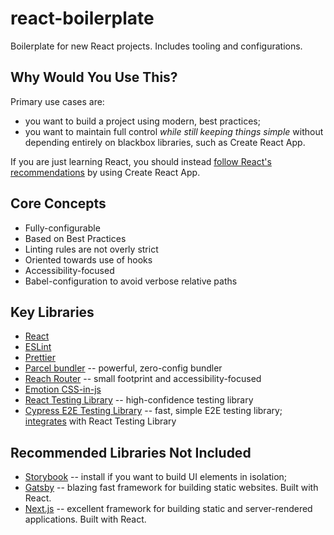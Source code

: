 # react-boilerplate

Boilerplate for new React projects. Includes tooling and configurations.

## Why Would You Use This?

Primary use cases are:

- you want to build a project using modern, best practices;
- you want to maintain full control _while still keeping things simple_ without depending entirely on blackbox libraries, such as Create React App.

If you are just learning React, you should instead [follow React's recommendations](https://reactjs.org/docs/create-a-new-react-app.html#create-react-app) by using Create React App.

## Core Concepts

- Fully-configurable
- Based on Best Practices
- Linting rules are not overly strict
- Oriented towards use of hooks
- Accessibility-focused
- Babel-configuration to avoid verbose relative paths

## Key Libraries

- [React](https://reactjs.org/)
- [ESLint](https://eslint.org/)
- [Prettier](https://prettier.io/)
- [Parcel bundler](https://parceljs.org/) -- powerful, zero-config bundler
- [Reach Router](https://reach.tech/router/) -- small footprint and accessibility-focused
- [Emotion CSS-in-js](https://emotion.sh/docs/introduction)
- [React Testing Library](https://testing-library.com/docs/react-testing-library/intro) -- high-confidence testing library
- [Cypress E2E Testing Library](https://www.cypress.io/) -- fast, simple E2E testing library; [integrates](https://testing-library.com/docs/cypress-testing-library/intro) with React Testing Library

## Recommended Libraries Not Included

- [Storybook](https://www.learnstorybook.com/) -- install if you want to build UI elements in isolation;
- [Gatsby](https://www.gatsbyjs.com/) -- blazing fast framework for building static websites. Built with React.
- [Next.js](https://nextjs.org/) -- excellent framework for building static and server-rendered applications. Built with React.
